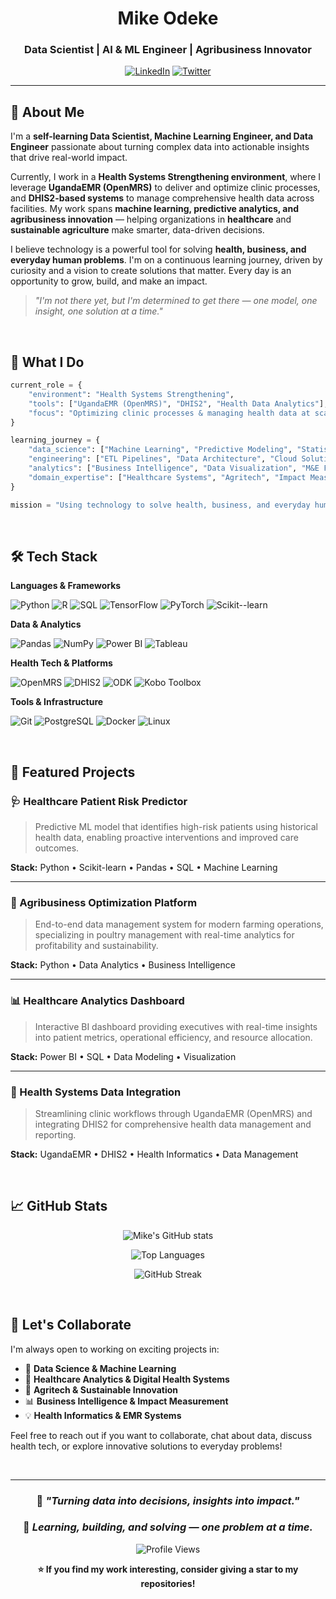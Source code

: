 <div align="center">

# Mike Odeke

### Data Scientist | AI & ML Engineer | Agribusiness Innovator

[![LinkedIn](https://img.shields.io/badge/-LinkedIn-0A66C2?style=flat-square&logo=linkedin&logoColor=white)](https://linkedin.com/in/modeke)
[![Twitter](https://img.shields.io/badge/-Twitter-1DA1F2?style=flat-square&logo=twitter&logoColor=white)](https://x.com/MikeOdeke)


</div>

---

## 👤 About Me

I'm a **self-learning Data Scientist, Machine Learning Engineer, and Data Engineer** passionate about turning complex data into actionable insights that drive real-world impact.

Currently, I work in a **Health Systems Strengthening environment**, where I leverage **UgandaEMR (OpenMRS)** to deliver and optimize clinic processes, and **DHIS2-based systems** to manage comprehensive health data across facilities. My work spans **machine learning, predictive analytics, and agribusiness innovation** — helping organizations in **healthcare** and **sustainable agriculture** make smarter, data-driven decisions.

I believe technology is a powerful tool for solving **health, business, and everyday human problems**. I'm on a continuous learning journey, driven by curiosity and a vision to create solutions that matter. Every day is an opportunity to grow, build, and make an impact.

> *"I'm not there yet, but I'm determined to get there — one model, one insight, one solution at a time."*

<br>

## 🎯 What I Do
```python
current_role = {
    "environment": "Health Systems Strengthening",
    "tools": ["UgandaEMR (OpenMRS)", "DHIS2", "Health Data Analytics"],
    "focus": "Optimizing clinic processes & managing health data at scale"
}

learning_journey = {
    "data_science": ["Machine Learning", "Predictive Modeling", "Statistical Analysis"],
    "engineering": ["ETL Pipelines", "Data Architecture", "Cloud Solutions"],
    "analytics": ["Business Intelligence", "Data Visualization", "M&E Frameworks"],
    "domain_expertise": ["Healthcare Systems", "Agritech", "Impact Measurement"]
}

mission = "Using technology to solve health, business, and everyday human problems"
```

<br>

## 🛠️ Tech Stack

**Languages & Frameworks**

![Python](https://img.shields.io/badge/-Python-3776AB?style=flat-square&logo=python&logoColor=white)
![R](https://img.shields.io/badge/-R-276DC3?style=flat-square&logo=r&logoColor=white)
![SQL](https://img.shields.io/badge/-SQL-4479A1?style=flat-square&logo=postgresql&logoColor=white)
![TensorFlow](https://img.shields.io/badge/-TensorFlow-FF6F00?style=flat-square&logo=tensorflow&logoColor=white)
![PyTorch](https://img.shields.io/badge/-PyTorch-EE4C2C?style=flat-square&logo=pytorch&logoColor=white)
![Scikit--learn](https://img.shields.io/badge/-Scikit--learn-F7931E?style=flat-square&logo=scikit-learn&logoColor=white)

**Data & Analytics**

![Pandas](https://img.shields.io/badge/-Pandas-150458?style=flat-square&logo=pandas&logoColor=white)
![NumPy](https://img.shields.io/badge/-NumPy-013243?style=flat-square&logo=numpy&logoColor=white)
![Power BI](https://img.shields.io/badge/-Power%20BI-F2C811?style=flat-square&logo=power-bi&logoColor=black)
![Tableau](https://img.shields.io/badge/-Tableau-E97627?style=flat-square&logo=tableau&logoColor=white)

**Health Tech & Platforms**

![OpenMRS](https://img.shields.io/badge/-OpenMRS%20(UgandaEMR)-00463F?style=flat-square&logoColor=white)
![DHIS2](https://img.shields.io/badge/-DHIS2-0080FF?style=flat-square&logoColor=white)
![ODK](https://img.shields.io/badge/-ODK-FF9800?style=flat-square&logoColor=white)
![Kobo Toolbox](https://img.shields.io/badge/-Kobo%20Toolbox-4CAF50?style=flat-square&logoColor=white)

**Tools & Infrastructure**

![Git](https://img.shields.io/badge/-Git-F05032?style=flat-square&logo=git&logoColor=white)
![PostgreSQL](https://img.shields.io/badge/-PostgreSQL-336791?style=flat-square&logo=postgresql&logoColor=white)
![Docker](https://img.shields.io/badge/-Docker-2496ED?style=flat-square&logo=docker&logoColor=white)
![Linux](https://img.shields.io/badge/-Linux-FCC624?style=flat-square&logo=linux&logoColor=black)

<br>

## 💼 Featured Projects

### 🩺 Healthcare Patient Risk Predictor
> Predictive ML model that identifies high-risk patients using historical health data, enabling proactive interventions and improved care outcomes.

**Stack:** Python • Scikit-learn • Pandas • SQL • Machine Learning

---

### 🌾 Agribusiness Optimization Platform
> End-to-end data management system for modern farming operations, specializing in poultry management with real-time analytics for profitability and sustainability.

**Stack:** Python • Data Analytics • Business Intelligence

---

### 📊 Healthcare Analytics Dashboard
> Interactive BI dashboard providing executives with real-time insights into patient metrics, operational efficiency, and resource allocation.

**Stack:** Power BI • SQL • Data Modeling • Visualization

---

### 🏥 Health Systems Data Integration
> Streamlining clinic workflows through UgandaEMR (OpenMRS) and integrating DHIS2 for comprehensive health data management and reporting.

**Stack:** UgandaEMR • DHIS2 • Health Informatics • Data Management

<br>

## 📈 GitHub Stats

<div align="center">

![Mike's GitHub stats](https://github-readme-stats.vercel.app/api?username=modeke&show_icons=true&theme=tokyonight&hide_border=true&count_private=true)

![Top Languages](https://github-readme-stats.vercel.app/api/top-langs/?username=modeke&layout=compact&theme=tokyonight&hide_border=true)

![GitHub Streak](https://github-readme-streak-stats.herokuapp.com/?user=modeke&theme=tokyonight&hide_border=true)

</div>

<br>

## 🤝 Let's Collaborate

I'm always open to working on exciting projects in:

- 🧠 **Data Science & Machine Learning**
- 🏥 **Healthcare Analytics & Digital Health Systems**
- 🌱 **Agritech & Sustainable Innovation**
- 📊 **Business Intelligence & Impact Measurement**
- 💡 **Health Informatics & EMR Systems**

Feel free to reach out if you want to collaborate, chat about data, discuss health tech, or explore innovative solutions to everyday problems!

<br>

---

<div align="center">

### 💬 *"Turning data into decisions, insights into impact."*

### 🌟 *Learning, building, and solving — one problem at a time.*

![Profile Views](https://komarev.com/ghpvc/?username=modeke&color=blueviolet&style=flat-square&label=Profile+Views)

**⭐ If you find my work interesting, consider giving a star to my repositories!**

</div>